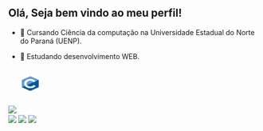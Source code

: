 ## Olá, Seja bem vindo ao meu perfil! 

- 🔭 Cursando Ciência da computação na Universidade Estadual do Norte do Paraná (UENP).
- 🌱 Estudando desenvolvimento WEB.

  <div style="display: inline_block"><br>
  <img align="center" alt="Ju-C" height="30" width="40" src="https://raw.githubusercontent.com/devicons/devicon/master/icons/c/c-original.svg">
</div>

##
<picture>
  <source
    srcset="https://github-readme-stats.vercel.app/api?username=educalza&show_icons=true&theme=dark"
    media="(prefers-color-scheme: dark)"
  />
  <source
    srcset="https://github-readme-stats.vercel.app/api?username=educalza&show_icons=true"
    media="(prefers-color-scheme: light), (prefers-color-scheme: no-preference)"
  />
  <img src="https://github-readme-stats.vercel.app/api?username=educalza&show_icons=true" />
</picture>
 
<div> 
  <a href="https://www.instagram.com/pdduduzin/" target="_blank"><img src="https://img.shields.io/badge/-Instagram-%23E4405F?style=for-the-badge&logo=instagram&logoColor=white" target="_blank"></a>
  <a href = "mailto:eduardoalvescalza20@gmail.com"><img src="https://img.shields.io/badge/-Gmail-%23333?style=for-the-badge&logo=gmail&logoColor=white" target="_blank"></a>
  <a href="https://www.linkedin.com/in/eduardo-alves-calza-a89906288/" target="_blank"><img src="https://img.shields.io/badge/-LinkedIn-%230077B5?style=for-the-badge&logo=linkedin&logoColor=white" target="_blank"></a>   
</div>
